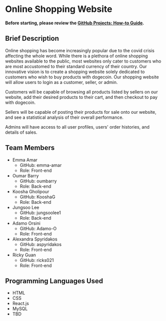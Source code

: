 # Online Shopping Website
**Before starting, please review the [GitHub Projects: How-to Guide](https://github.com/SOEN-341-Project/Online-Shopping-Website/blob/7464f2cce2d6086d896a20e5abc670403e24e762/GitHub%20Projects%20-%20How-to%20Guide.md).**

## Brief Description
Online shopping has become increasingly popular due to the covid crisis affecting the whole word. While there is a plethora of online shopping websites available to the public, most websites only cater to customers who are most accustomed to their standard currency of their country. Our innovative vision is to create a shopping website solely dedicated to customers who wish to buy products with dogecoin. Our shopping website will allow users to login as a customer, seller, or admin.

Customers will be capable of browsing all products listed by sellers on our website, add their desired products to their cart, and then checkout to pay with dogecoin.

Sellers will be capable of posting their products for sale onto our website, and see a statistical analysis of their overall performance.

Admins will have access to all user profiles, users' order histories, and details of sales.

## Team Members
- Emma Amar
  - GitHub: emma-amar
  - Role: Front-end
- Oumar Barry
  - GitHub: oumbarry
  - Role: Back-end
- Koosha Gholipour
  - GitHub: KooshaG
  - Role: Back-end
- Jungsoo Lee
  - GitHub: jungsoolee1
  - Role: Back-end
- Adamo Orsini
  - GitHub: Adamo-O
  - Role: Front-end
- Alexandra Spyridakos
  - GitHub: aspyridakos
  - Role: Front-end
- Ricky Guan
  - GitHub: ricks021
  - Role: Front-end

## Programming Languages Used
- HTML
- CSS
- React.js
- MySQL
- TBD
